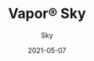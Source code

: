 ---
title: "Vapor® Sky"
image_primary: "img/Arktura_Vapor_Sky_1.jpg"
image_secondary: "img/Vapor-Ceiling-Sky-1600x1600.png"
description: "Sky%20powder-coated%20aluminum%20torsion%20spring%20panels%20offer%20a%20tileable%2C%20cloud-like%20pattern%2C%20helping%20you%20bring%20the%20sky%20indoors.%20With%20no%20fading%20of%20the%20pattern%2C%20the%20cloud%20design%20can%20continue%20for%20as%20long%20as%20your%20hallway%20or%20space%20allows%2C%20without%20sacrificing%20acoustical%20comfort%20if%20you%20add%20our%20Soft%20Sound%AE%20backer.%20Or%20you%20can%20add%20our%20integrated%20lighting%20backer%20for%20a%20sky%20that%20glows."
designer: "Arktura"
tags: 
  - "Acoustic"
  - "Ceiling Panels"
  - "Wall Panels"
  - "Lighting"
subtitle: "Sky"
href: "https://arktura.com/product/vapor-sky/"
category: "Acoustic"
manufacturer: "Arktura"
slug: "/manufacturers/arktura/acoustic/arktura-vapor-sky"
date: "2021-05-07"
---